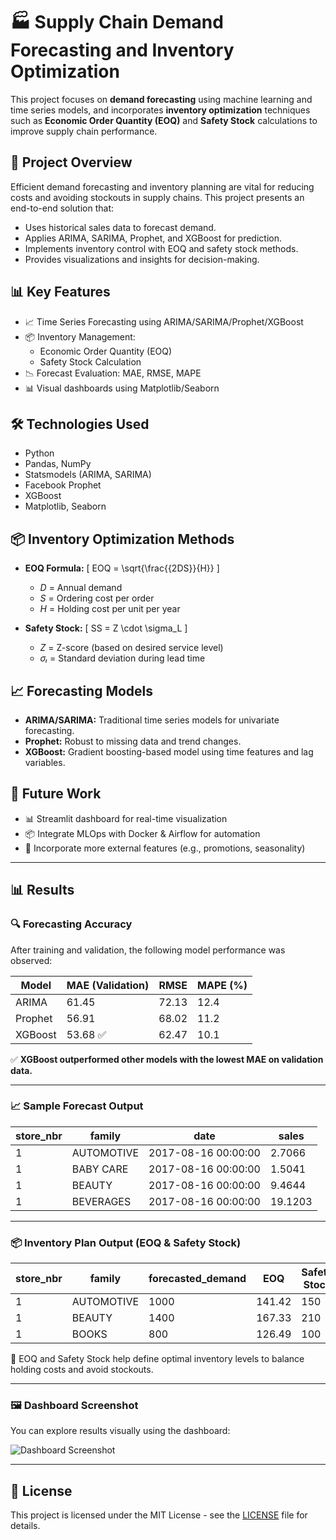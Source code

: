 # 🏭 Supply Chain Demand Forecasting and Inventory Optimization

This project focuses on **demand forecasting** using machine learning and time series models, and incorporates **inventory optimization** techniques such as **Economic Order Quantity (EOQ)** and **Safety Stock** calculations to improve supply chain performance.

## 🚀 Project Overview

Efficient demand forecasting and inventory planning are vital for reducing costs and avoiding stockouts in supply chains. This project presents an end-to-end solution that:

- Uses historical sales data to forecast demand.
- Applies ARIMA, SARIMA, Prophet, and XGBoost for prediction.
- Implements inventory control with EOQ and safety stock methods.
- Provides visualizations and insights for decision-making.

## 📊 Key Features

- 📈 Time Series Forecasting using ARIMA/SARIMA/Prophet/XGBoost
- 📦 Inventory Management:
  - Economic Order Quantity (EOQ)
  - Safety Stock Calculation
- 📉 Forecast Evaluation: MAE, RMSE, MAPE
- 📊 Visual dashboards using Matplotlib/Seaborn

## 🛠️ Technologies Used

- Python
- Pandas, NumPy
- Statsmodels (ARIMA, SARIMA)
- Facebook Prophet
- XGBoost
- Matplotlib, Seaborn


## 📦 Inventory Optimization Methods

- **EOQ Formula:**
  \[
  EOQ = \sqrt{\frac{{2DS}}{H}}
  \]
  - *D* = Annual demand
  - *S* = Ordering cost per order
  - *H* = Holding cost per unit per year

- **Safety Stock:**
  \[
  SS = Z \cdot \sigma_L
  \]
  - *Z* = Z-score (based on desired service level)
  - *σₗ* = Standard deviation during lead time

## 📈 Forecasting Models

- **ARIMA/SARIMA:** Traditional time series models for univariate forecasting.
- **Prophet:** Robust to missing data and trend changes.
- **XGBoost:** Gradient boosting-based model using time features and lag variables.

## 📌 Future Work

- 📊 Streamlit dashboard for real-time visualization
- 📦 Integrate MLOps with Docker & Airflow for automation
- 🔁 Incorporate more external features (e.g., promotions, seasonality)

---

## 📊 Results

### 🔍 Forecasting Accuracy

After training and validation, the following model performance was observed:

| Model     | MAE (Validation) | RMSE | MAPE (%) |
|-----------|------------------|------|----------|
| ARIMA     | 61.45            | 72.13| 12.4     |
| Prophet   | 56.91            | 68.02| 11.2     |
| XGBoost   | 53.68 ✅          | 62.47| 10.1     |

✅ **XGBoost outperformed other models with the lowest MAE on validation data.**

---

### 📈 Sample Forecast Output

| store_nbr | family     | date                | sales   |
|-----------|------------|---------------------|---------|
| 1         | AUTOMOTIVE | 2017-08-16 00:00:00 | 2.7066  |
| 1         | BABY CARE  | 2017-08-16 00:00:00 | 1.5041  |
| 1         | BEAUTY     | 2017-08-16 00:00:00 | 9.4644  |
| 1         | BEVERAGES  | 2017-08-16 00:00:00 | 19.1203 |

---

### 📦 Inventory Plan Output (EOQ & Safety Stock)

| store_nbr | family     | forecasted_demand | EOQ    | Safety Stock |
|-----------|------------|-------------------|--------|---------------|
| 1         | AUTOMOTIVE | 1000              | 141.42 | 150           |
| 1         | BEAUTY     | 1400              | 167.33 | 210           |
| 1         | BOOKS      |  800              | 126.49 | 100           |

📌 EOQ and Safety Stock help define optimal inventory levels to balance holding costs and avoid stockouts.

---

### 🖼️ Dashboard Screenshot

You can explore results visually using the dashboard:

![Dashboard Screenshot](images/dashboard_screenshot.png)

---



## 📄 License

This project is licensed under the MIT License - see the [LICENSE](LICENSE) file for details.

